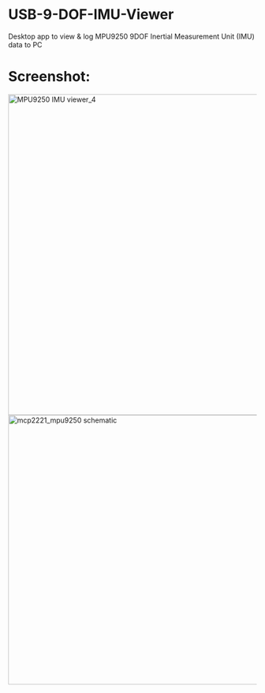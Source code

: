 # USB-9-DOF-IMU-Viewer
Desktop app to view &amp; log MPU9250 9DOF Inertial Measurement Unit (IMU) data to PC

# Screenshot:
<img width="651" alt="MPU9250 IMU viewer_4" src="https://user-images.githubusercontent.com/8460504/79906511-c0d56900-83cc-11ea-8e9a-d2f5c6e4e380.png">

<img width="547" alt="mcp2221_mpu9250 schematic" src="https://user-images.githubusercontent.com/8460504/79907160-02b2df00-83ce-11ea-9564-a98e8b695fb7.png">

